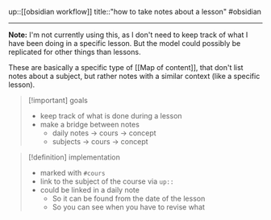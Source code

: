 up::[[obsidian workflow]]
title::"how to take notes about a lesson"
#obsidian 

----

**Note:** I'm not currently using this, as I don't need to keep track of what I have been doing in a specific lesson. But the model could possibly be replicated for other things than lessons.

These are basically a specific type of [[Map of content]], that don't list notes about a subject, but rather notes with a similar context (like a specific lesson).


> [!important] goals
>  - keep track of what is done during a lesson
>  - make a bridge between notes
>      - daily notes -> cours -> concept
>      - subjects -> cours -> concept


> [!definition] implementation
>  - marked with `#cours`
>  - link to the subject of the course via `up::`
>  - could be linked in a daily note
>      - So it can be found from the date of the lesson
>      - So you can see when you have to revise what